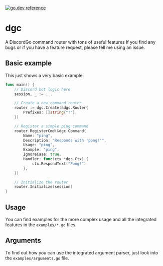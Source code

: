[![go.dev reference](https://img.shields.io/badge/go.dev-reference-007d9c?logo=go&logoColor=white)](https://pkg.go.dev/github.com/Lukaesebrot/dgc)

# dgc
A DiscordGo command router with tons of useful features
If you find any bugs or if you have a feature request, please tell me using an issue.


## Basic example
This just shows a very basic example:
```go
func main() {
    // Discord bot logic here
    session, _ := ...

    // Create a new command router
    router := dgc.Create(&dgc.Router{
        Prefixes: []string{"!"},
    })

    // Register a simple ping command
    router.RegisterCmd(&dgc.Command{
        Name: "ping",
        Description: "Responds with 'pong!'",
        Usage: "ping",
        Example: "ping",
        IgnoreCase: true,
        Handler: func(ctx *dgc.Ctx) {
            ctx.RespondText("Pong!")
        },
    })

    // Initialize the router
    router.Initialize(session)
}
```

## Usage
You can find examples for the more complex usage and all the integrated features in the `examples/*.go` files.

## Arguments
To find out how you can use the integrated argument parser, just look into the `examples/arguments.go` file.
